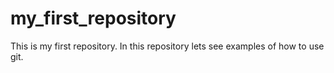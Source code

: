 # my_first_repository
This is my first repository. In this repository lets see examples of how to use git.
